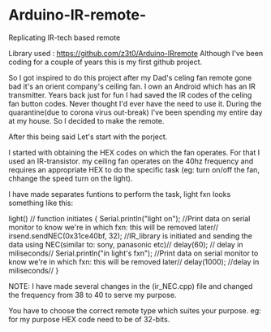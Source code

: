 # Arduino-IR-remote-
Replicating IR-tech based remote 


Library used : https://github.com/z3t0/Arduino-IRremote
Although I've been coding for a couple of years this is my first github project.

So I got inspired to do this project after my Dad's celing fan remote gone bad it's an orient company's ceiling fan. I own an Android which has an IR transmitter. Years back just for fun I had saved the IR codes of the celing fan button codes. Never thought I'd ever have the need to use it. 
During the quarantine(due to corona virus out-break) I've been spending my entire day at my house. So I decided to make the remote.

After this being said Let's start with the porject.

I started with obtaining the HEX codes on which the fan operates. For that I used an IR-transistor. 
my ceiling fan operates on the 40hz frequency and requires an appropriate HEX to do the specific task (eg: turn on/off the fan, chhange the speed turn on the light).

I have made separates funtions to perform the task, light fxn looks something like this:

 light()                                    // function initiates
{ 
  Serial.println("light on");               //Print data on serial monitor to know we're in which fxn: this will be removed later//
  irsend.sendNEC(0x31ce40bf, 32);           //IR_library is initiated and sending the data using NEC(similar to: sony, panasonic etc)//
  delay(60);                                // delay in miliseconds//
  Serial.println("in light's fxn");         //Print data on serial monitor to know we're in which fxn: this will be removed later//
  delay(1000);                              //delay in miliseconds//
}

NOTE: I have made several changes in the (ir_NEC.cpp) file and changed the frequency from 38 to 40 to serve my purpose.

You have to choose the correct remote type which suites your purpose. eg: for my purpose HEX code need to be of 32-bits.

